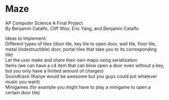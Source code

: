 # Maze
AP Computer Science A Final Project<br />
By Benjamin Catalfo, Cliff Woo, Eric Yang, and Benjamin Catalfo<br />

Ideas to Implement:<br />
Different types of tiles (door tile, key tile to open door, wall tile, floor tile, metal (indestructible) door, portal tiles that take you to its corresponding tile)<br />
Let the user make and share their own maps using serialization<br />
Items (we can have a c4 item that can blow open a door even without a key, but you only have a limited amount of charges)<br />
Soundtrack (Kanye would be awesome but you guys could put whatever music you want)<br />
Minigames (for example you might have to play a minigame to open a certain door tile)<br />
